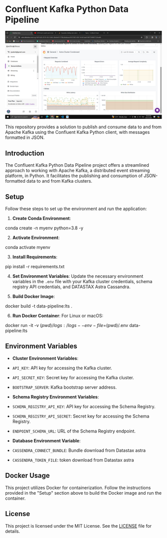 # Confluent Kafka Python Data Pipeline
![alt text](image-2.png)

This repository provides a solution to publish and consume data to and from Apache Kafka using the Confluent Kafka Python client, with messages formatted in JSON.

## Introduction

The Confluent Kafka Python Data Pipeline project offers a streamlined approach to working with Apache Kafka, a distributed event streaming platform, in Python. It facilitates the publishing and consumption of JSON-formatted data to and from Kafka clusters.

## Setup

Follow these steps to set up the environment and run the application:

1. **Create Conda Environment**:

conda create -n myenv python=3.8 -y


2. **Activate Environment**:

conda activate myenv

3. **Install Requirements**:

pip install -r requirements.txt


4. **Set Environment Variables**:
Update the necessary environment variables in the `.env` file with your Kafka cluster credentials, schema registry API credentials, and DATASTAX Astra Cassandra.

5. **Build Docker Image**:

docker build -t data-pipeline:lts .


6. **Run Docker Container**:
For Linux or macOS:

docker run -it -v $(pwd)/logs:/logs --env-file=$(pwd)/.env data-pipeline:lts


## Environment Variables

- **Cluster Environment Variables**:
- `API_KEY`: API key for accessing the Kafka cluster.
- `API_SECRET_KEY`: Secret key for accessing the Kafka cluster.
- `BOOTSTRAP_SERVER`: Kafka bootstrap server address.

- **Schema Registry Environment Variables**:
- `SCHEMA_REGISTRY_API_KEY`: API key for accessing the Schema Registry.
- `SCHEMA_REGISTRY_API_SECRET`: Secret key for accessing the Schema Registry.
- `ENDPOINT_SCHEMA_URL`: URL of the Schema Registry endpoint.

- **Database Environment Variable**:
- `CASSENDRA_CONNECT_BUNDLE`: Bundle download from Datastax astra
- `CASSENDRA_TOKEN_FILE`: token download from Datastax astra

## Docker Usage

This project utilizes Docker for containerization. Follow the instructions provided in the "Setup" section above to build the Docker image and run the container.



## License

This project is licensed under the MIT License. See the [LICENSE](LICENSE) file for details.




